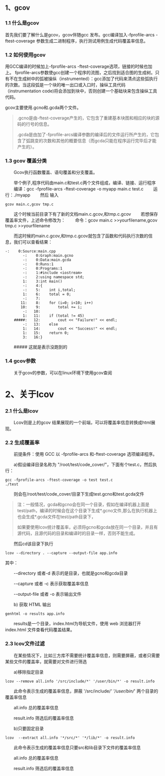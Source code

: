 ## 1、gcov

### 1.1 什么是gcov

   首先我们要了解什么是gcov，gcov伴随gcc 发布。gcc编译加入-fprofile-arcs -ftest-coverage 参数生成二进制程序，执行测试用例生成代码覆盖率信息。

### 1.2 如何使用gcov

   用GCC编译的时候加上-fprofile-arcs -ftest-coverage选项，链接的时候也加上。
   fprofile-arcs参数使gcc创建一个程序的流图，之后找到适合图的生成树。只有不在生成树中的弧被操纵（instrumented）：gcc添加了代码来清点这些弧执行的次数。当这段弧是一个块的唯一出口或入口时，操纵工具代码（instrumentation code)将会添加到块中，否则创建一个基础块来包含操纵工具代码。

   gcov主要使用.gcno和.gcda两个文件。

> .gcno是由-ftest-coverage产生的，它包含了重建基本块图和相应的块的源码的行号的信息。
>
> .gcda是由加了-fprofile-arcs编译参数的编译后的文件运行所产生的，它包含了弧跳变的次数和其他的概要信息（而gcda只能在程序运行完毕后才能产生的）。

### 1.3 gcov 覆盖分类

　　Gcov执行函数覆盖、语句覆盖和分支覆盖。

　　举个例子,程序代码由main.c和test.c两个文件组成，编译、链接、运行程序
　　编译：gcc -fprofile-arcs -ftest-coverage -o myapp main.c test.c
　　运行：./myapp
　　然后 输入

```
gcov main.c,gcov tmp.c
```

　　这个时候当前目录下有了新的文档main.c.gcov,和tmp.c.gcov
　　若想保存覆盖率文件，上述命令修改为：
　　命令：gcov main.c >>yourfilename,gcov tmp.c >>yourfilename

　　而这时候的main.c.gcov,和tmp.c.gcov就包含了函数和代码执行次数的信息，我们可以查看结果：

```
-:    0:Source:main.cpp
        -:    0:Graph:main.gcno
        -:    0:Data:main.gcda
        -:    0:Runs:1
        -:    0:Programs:1
        -:    1:#include <iostream>
        -:    2:using namespace std;
        1:    3:int main()
        -:    4:{
        -:    5:    int i,total;
        1:    6:    total = 0;
        -:    7:
       11:    8:    for (i=0; i<10; i++)
       10:    9:        total += i;
        -:   10:
        1:   11:    if (total != 45)
    #####:   12:        cout << "Failure!" << endl;
        -:   13:    else
        1:   14:        cout << "Success!" << endl;
        1:   15:    return 0;
        3:   16:}
```

　　##### 这就是表示没跑到的

### 1.4 gcov参数

　　关于gcov的参数，可以在linux环境下使用gcov查阅

# 2、关于lcov

### 2.1 什么是lcov

　　Lcov则是上的gcov 结果展现的一个前端，可以将覆盖率信息转换成html展现。

### 2.2 生成覆盖率

　　前提条件：使用 GCC 以 -fprofile-arcs 和-ftest-coverage 选项编译程序。

　　a)假设编译目录名称为 "/root/test/code_cover/"，下面有个test.c，然后执行：

```
gcc -fprofile-arcs -ftest-coverage -o test test.c
./test
```

　　则会在/root/test/code_cover/目录下生成test.gcno和test.gcda文件

> 注：一般情况，gcda和gcno会在同一个目录，假如在编译机器上面是test/path，编译的时候会在这个目录下生成*.gcno文件,那么在执行机器上也会生成*.gcda文件在test/path目录下，
>
> 如果要使用lcov统计覆盖率，必须将gcno和gcda放在同一个目录，并且有源代码，且源代码的目录和编译时的目录一样，否则不能生成。

　　然后cd该目录下执行

```
lcov --directory . --capture --output-file app.info
```

其中：

　　--directory 或者-d 表示的是目录，也就是gcno和gcda目录

　　--capture 或者 -c 表示获取覆盖率信息

　　--output-file 或者 -o 表示输出文件

　　b) 获取 HTML 输出

```
genhtml -o results app.info
```

　　results是一个目录，index.html为导航文件，使用 web 浏览器打开 index.html 文件查看代码覆盖结果。

### 2.3 lcov文件过滤

　　在某些情况下，比如三方库不需要统计覆盖率信息，则需要屏蔽，或者只需要某些文件的覆盖率，就需要对文件进行筛选

　　a)移除指定目录

```
lcov --remove all.info '/src/include/*' '/user/bin/*' -o result.info
```

　　此命令表示生成的覆盖率信息，屏蔽 '/src/include/*' '/user/bin/*' 两个目录的覆盖率信息

　　all.info  总的覆盖率信息

　　result.info 筛选后的覆盖率信息

　　b)只要固定目录

```
lcov  --extract all.info '*/src/*' '*/lib/*' -o result.info
```

　　此命令表示生成的覆盖率信息只要src和lib目录下文件的覆盖率信息

　　all.info  总的覆盖率信息

　　result.info 筛选后的覆盖率信息